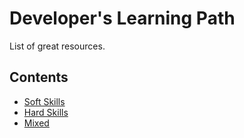 # Developer's Learning Path

List of great resources.

## Contents

 - [Soft Skills](docs/SOFT_SKILLS.md)
 - [Hard Skills](docs/HARD_SKILLS.md)
 - [Mixed](docs/MIXED.md)
